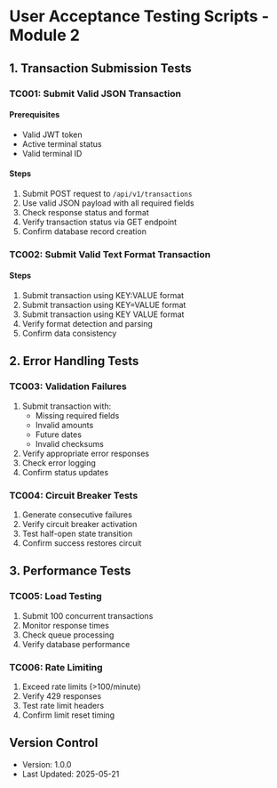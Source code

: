 # User Acceptance Testing Scripts - Module 2

## 1. Transaction Submission Tests

### TC001: Submit Valid JSON Transaction

#### Prerequisites

-   Valid JWT token
-   Active terminal status
-   Valid terminal ID

#### Steps

1. Submit POST request to `/api/v1/transactions`
2. Use valid JSON payload with all required fields
3. Check response status and format
4. Verify transaction status via GET endpoint
5. Confirm database record creation

### TC002: Submit Valid Text Format Transaction

#### Steps

1. Submit transaction using KEY:VALUE format
2. Submit transaction using KEY=VALUE format
3. Submit transaction using KEY VALUE format
4. Verify format detection and parsing
5. Confirm data consistency

## 2. Error Handling Tests

### TC003: Validation Failures

1. Submit transaction with:
    - Missing required fields
    - Invalid amounts
    - Future dates
    - Invalid checksums
2. Verify appropriate error responses
3. Check error logging
4. Confirm status updates

### TC004: Circuit Breaker Tests

1. Generate consecutive failures
2. Verify circuit breaker activation
3. Test half-open state transition
4. Confirm success restores circuit

## 3. Performance Tests

### TC005: Load Testing

1. Submit 100 concurrent transactions
2. Monitor response times
3. Check queue processing
4. Verify database performance

### TC006: Rate Limiting

1. Exceed rate limits (>100/minute)
2. Verify 429 responses
3. Test rate limit headers
4. Confirm limit reset timing

## Version Control

-   Version: 1.0.0
-   Last Updated: 2025-05-21

